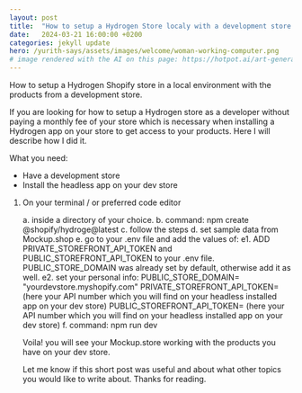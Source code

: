 ```yaml
---
layout: post
title:  "How to setup a Hydrogen Store localy with a development store."
date:   2024-03-21 16:00:00 +0200
categories: jekyll update
hero: /yurith-says/assets/images/welcome/woman-working-computer.png
# image rendered with the AI on this page: https://hotpot.ai/art-generator
---
```


How to setup a Hydrogen Shopify store in a local environment with the products from a development store.

If you are looking for how to setup a Hydrogen store as a developer without paying a monthly fee of your store which is necessary when installing a Hydrogen app on your store to get access to your products.  Here I will describe how I did it.

What you need:
- Have a development store
- Install the headless app on your dev store

1. On your terminal / or preferred code editor

    a. inside a directory of your choice.
    b. command: npm create @shopify/hydroge@latest
    c. follow the steps
    d. set sample data from Mockup.shop
    e. go to your .env file and add the values of:
        e1. ADD PRIVATE_STOREFRONT_API_TOKEN and PUBLIC_STOREFRONT_API_TOKEN to your .env file. PUBLIC_STORE_DOMAIN was already set by default, otherwise add it as well.
        e2. set your personal info:
            PUBLIC_STORE_DOMAIN= "yourdevstore.myshopify.com"
            PRIVATE_STOREFRONT_API_TOKEN= (here your API number which you will find on your headless installed app on your dev store)
            PUBLIC_STOREFRONT_API_TOKEN= (here your API number which you will find on your headless installed app on your dev store)
    f. command: npm run dev

    Voila! you will see your Mockup.store working with the products you have on your dev store.

    Let me know if this short post was useful and about what other topics you would like to write about. Thanks for reading.